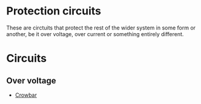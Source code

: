 # Protection circuits

These are circtuits that protect the rest of the wider system in some
form or another, be it over voltage, over current or something entirely
different.

# Circuits
## Over voltage
* [Crowbar](crowbar/)